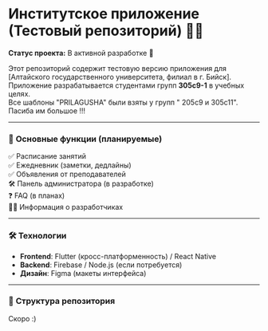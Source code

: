 # Институтское приложение (Тестовый репозиторий) 🏫📱  

**Статус проекта:** В активной разработке 🚧  

Этот репозиторий содержит тестовую версию приложения для [Алтайского государственного университета, филиал в г. Бийск].  
Приложение разрабатывается студентами групп **305с9-1** в учебных целях.  
Все шаблоны "PRILAGUSHA" были взяты у групп " 205с9 и 305с11". Пасиба им большое !!! 

---

### 📌 **Основные функции (планируемые)**  
✅ Расписание занятий  
✅ Ежедневник (заметки, дедлайны)  
✅ Объявления от преподавателей  
🛠 Панель администратора (в разработке)  
❓ FAQ (в планах)  
👨‍💻 Информация о разработчиках  

---

### 🛠 **Технологии**  
- **Frontend**: Flutter (кросс-платформенность) / React Native  
- **Backend**: Firebase / Node.js (если потребуется)  
- **Дизайн**: Figma (макеты интерфейса)  

---

### 📂 **Структура репозитория**  

Скоро :)
